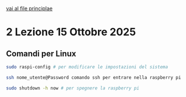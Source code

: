 [vai al file principlae](../../Readme.md)

# 2 Lezione 15 Ottobre 2025

## Comandi per Linux

```bash
sudo raspi-config # per modificare le impostazioni del sistema
```


```bash
ssh nome_utente@Password comando ssh per entrare nella raspberry pi
```

```bash
sudo shutdown -h now # per spegnere la raspberry pi
```